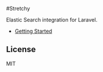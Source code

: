 #Stretchy


Elastic Search integration for Laravel.


* [Getting Started](getting_started.md)


License
----

MIT